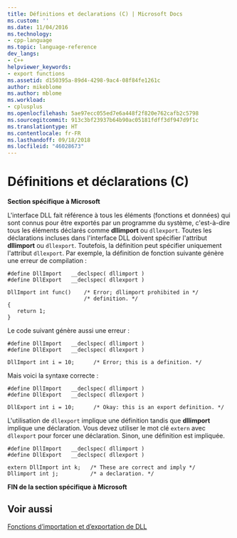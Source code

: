 ```yaml
---
title: Définitions et declarations (C) | Microsoft Docs
ms.custom: ''
ms.date: 11/04/2016
ms.technology:
- cpp-language
ms.topic: language-reference
dev_langs:
- C++
helpviewer_keywords:
- export functions
ms.assetid: d150395a-89d4-4298-9ac4-08f84fe1261c
author: mikeblome
ms.author: mblome
ms.workload:
- cplusplus
ms.openlocfilehash: 5ae97ecc055ed7e6a448f2f820e762cafb2c5798
ms.sourcegitcommit: 913c3bf23937b64b90ac05181fdff3df947d9f1c
ms.translationtype: HT
ms.contentlocale: fr-FR
ms.lasthandoff: 09/18/2018
ms.locfileid: "46028673"
---
```

# <a name="definitions-and-declarations-c"></a>Définitions et déclarations (C)

**Section spécifique à Microsoft**

L'interface DLL fait référence à tous les éléments (fonctions et données) qui sont connus pour être exportés par un programme du système, c'est-à-dire tous les éléments déclarés comme **dllimport** ou `dllexport`. Toutes les déclarations incluses dans l'interface DLL doivent spécifier l'attribut **dllimport** ou `dllexport`. Toutefois, la définition peut spécifier uniquement l'attribut `dllexport`. Par exemple, la définition de fonction suivante génère une erreur de compilation :

```
#define DllImport   __declspec( dllimport )
#define DllExport   __declspec( dllexport )

DllImport int func()    /* Error; dllimport prohibited in */
                        /* definition. */
{
   return 1;
}
```

Le code suivant génère aussi une erreur :

```
#define DllImport   __declspec( dllimport )
#define DllExport   __declspec( dllexport )

DllImport int i = 10;      /* Error; this is a definition. */
```

Mais voici la syntaxe correcte :

```
#define DllImport   __declspec( dllimport )
#define DllExport   __declspec( dllexport )

DllExport int i = 10;      /* Okay: this is an export definition. */
```

L'utilisation de `dllexport` implique une définition tandis que **dllimport** implique une déclaration. Vous devez utiliser le mot clé `extern` avec `dllexport` pour forcer une déclaration. Sinon, une définition est impliquée.

```
#define DllImport   __declspec( dllimport )
#define DllExport   __declspec( dllexport )

extern DllImport int k;   /* These are correct and imply */
Dllimport int j;          /* a declaration. */
```

**FIN de la section spécifique à Microsoft**

## <a name="see-also"></a>Voir aussi

[Fonctions d’importation et d’exportation de DLL](../c-language/dll-import-and-export-functions.md)
